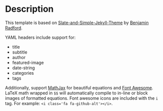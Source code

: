 # Description
This template is based on [Slate-and-Simple-Jekyll-Theme](https://github.com/benradford/Slate-and-Simple-Jekyll-Theme) by [Benjamin Radford](https://github.com/benradford). 


YAML headers include support for:

* title
* subtitle
* author
* featured-image
* date-string
* categories
* tags

Additionally, support [MathJax](https://www.mathjax.org) for beautiful equations and [Font Awesome](http://fontawesome.io/icons/). LaTeX math wrapped in `$$` will automatically compile to in-line or block images of formatted equations. Font awesome icons are included with the `i` tag. For example: `<i class='fa fa-github-alt'></i>`.


